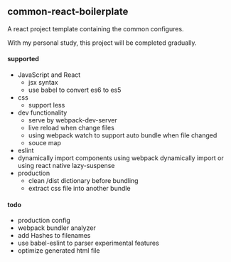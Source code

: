 ## common-react-boilerplate

A react project template containing the common configures.

With my personal study, this project will be completed gradually.

#### supported

- JavaScript and React 
  - jsx syntax
  - use babel to convert es6 to es5
- css
  - support less
- dev functionality
  - serve by webpack-dev-server
  - live reload when change files
  - using webpack watch to support auto bundle when file changed
  - souce map
- eslint
- dynamically import components using webpack dynamically import or using react native lazy-suspense
- production
  - clean /dist dictionary before bundling
  - extract css file into another bundle

#### todo

- production config
- webpack bundler analyzer
- add Hashes to filenames
- use babel-eslint to parser experimental features
- optimize generated html file